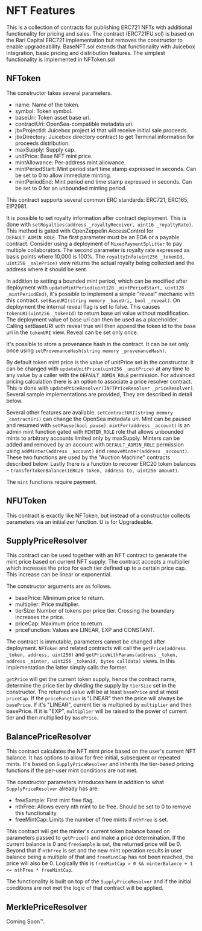 # NFT Features

This is a collection of contracts for publishing ERC721 NFTs with additional functionality for pricing and sales. The contract (ERC721FU.sol) is based on the Rari Capital ERC721 implementation but removes the constructor to enable upgradeability. BaseNFT.sol extends that functionality with Juicebox integration, basic pricing and distribution features. The simplest functionality is implemented in NFToken.sol

## NFToken

The constructor takes several parameters.

- name: Name of the token.
- symbol: Token symbol.
- baseUri: Token asset base uri.
- contractUri: OpenSea-compatible metadata uri.
- jbxProjectId: Juicebox project id that will receive initial sale proceeds.
- jbxDirectory: Juicebox directory contract to get Terminal information for proceeds distribution.
- maxSupply: Supply cap.
- unitPrice: Base NFT mint price.
- mintAllowance: Per-address mint allowance.
- mintPeriodStart: Mint period start time stamp expressed in seconds. Can be set to 0 to allow immediate minting.
- mintPeriodEnd: Mint period end time stamp expressed in seconds. Can be set to 0 for an unbounded minting period.

This contract supports several common ERC standards: ERC721, ERC165, EIP2981.

It is possible to set royalty information after contract deployment. This is done with `setRoyalties(address _royaltyReceiver, uint16 _royaltyRate)`. This method is gated with OpenZeppelin AccessControl for `DEFAULT_ADMIN_ROLE`. The first parameter must be an EOA or a payable contract. Consider using a deployment of `MixedPaymentSplitter` to pay multiple collaborators. The second parameter is royalty rate expressed as basis points where 10,000 is 100%. The `royaltyInfo(uint256 _tokenId, uint256 _salePrice)` view returns the actual royalty being collected and the address where it should be sent.

In addition to setting a bounded mint period, which can be modified after deployment with `updateMintPeriod(uint128 _mintPeriodStart, uint128 _mintPeriodEnd)`, it's possible to implement a simple "reveal" mechanic with this contract. `setBaseURI(string memory _baseUri, bool _reveal)`. On deployment the internal reveal flag is set to false. This causes `tokenURI(uint256 _tokenId)` to return base uri value without modification. The deployment value of base uri can then be used as a placeholder. Calling setBaseURI with reveal true will then append the token id to the base uri in the `tokenURI` view. Reveal can be set only once.

It's possible to store a provenance hash in the contract. It can be set only once using `setProvenanceHash(string memory _provenanceHash)`.

By default token mint price is the value of unitPrice set in the constructor. It can be changed with `updateUnitPrice(uint256 _unitPrice)` at any time to any value by a caller with the `DEFAULT_ADMIN_ROLE` permission. For advanced pricing calculation there is an option to associate a price resolver contract. This is done with `updatePriceResolver(INFTPriceResolver _priceResolver)`. Several sample implementations are provided, They are described in detail below.

Several other features are available. `setContractURI(string memory _contractUri)` can change the OpenSea metadata uri. Mint can be paused and resumed with `setPause(bool pause)`. `mintFor(address _account)` is an admin mint function gated with `MINTER_ROLE` role that allows unbounded mints to arbitrary accounts limited only by maxSupply. Minters can be added and removed by an account with `DEFAULT_ADMIN_ROLE` permission using `addMinter(address _account)` and `removeMinter(address _account)`. These two functions are used by the "Auction Machine" contracts described below. Lastly there is a function to recover ERC20 token balances – `transferTokenBalance(IERC20 token, address to, uint256 amount)`.

The `mint` functions require payment.

## NFUToken

This contract is exactly like NFToken, but instead of a constructor collects parameters via an initializer function. U is for Upgradeable.

## SupplyPriceResolver

This contract can be used together with an NFT contract to generate the mint price based on current NFT supply. The contract accepts a multiplier which increases the price for each tier defined up to a certain price cap. This increase can be linear or exponential.

The constructor arguments are as follows.

- basePrice: Minimum price to return.
- multiplier: Price multiplier.
- tierSize: Number of tokens per price tier. Crossing the boundary increases the price.
- priceCap: Maximum price to return.
- priceFunction: Values are LINEAR, EXP and CONSTANT.

The contract is immutable, parameters cannot be changed after deployment. `NFToken` and related contracts will call the `getPrice(address _token, address, uint256)` and `getPriceWithParams(address _token, address _minter, uint256 _tokenid, bytes calldata)` views. In this implementation the latter simply calls the former.

`getPrice` will get the current token supply, hence the contract name, determine the price tier by dividing the supply by `tierSize` set in the constructor. The returned value will be at least `basePrice` and at most `priceCap`. If the `priceFunction` is "LINEAR" then the price will always be `basePrice`. If it's "LINEAR", current tier is multiplied by `multiplier` and then basePrice. If it is "EXP", `multiplier` will be raised to the power of current tier and then multiplied by `basePrice`.

## BalancePriceResolver

This contract calculates the NFT mint price based on the user's current NFT balance. It has options to allow for free initial, subsequent or repeated mints. It's based on `SupplyPriceResolver` and inherits the tier-based pricing functions if the per-user mint conditions are not met.

The constructor parameters introduces here in addition to what `SupplyPriceResolver` already has are:

- freeSample: First mint free flag.
- nthFree: Allows every nth mint to be free. Should be set to 0 to remove this functionality.
- freeMintCap: Limits the number of free mints if `nthFree` is set.

This contract will get the minter's current token balance based on parameters passed to `getPrice()` and make a price determination. If the current balance is 0 and `freeSample` is set, the returned price will be 0. Beyond that if `nthFree` is set and the new mint operation results in user balance being a multiple of that and `freeMintCap` has not been reached, the price will also be 0. Logically this is `freeMintCap > 0 && minterBalance + 1 <= nthFree * freeMintCap`.

The functionality is built on top of the `SupplyPriceResolver` and if the initial conditions are not met the logic of that contract will be applied.

## MerklePriceResolver

Coming Soon™️.
